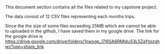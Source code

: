 This document section contains all the files related to my capstone project.

The data consist of 12 CSV files representing each months trips.

Since the the size of some files exceeding 25MB which are cannot be able to uploaded in the github, I have saved them in my google drive. The link for the google drive is https://drive.google.com/drive/folders/1nwsgp_l7l6SA6RMIduS3L5ZaYtqzghwz?usp=share_link
